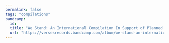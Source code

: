 ```yaml
---
permalink: false
tags: "compilations"
bandcamp:
  id:
  title: "We Stand: An International Compilation In Support of Planned Parenthood"
  url: "https://versesrecords.bandcamp.com/album/we-stand-an-international-compilation-in-support-of-planned-parenthood"
---
```

